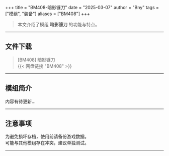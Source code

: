 +++
title = "BM408-暗影镰刀"
date = "2025-03-07"
author = "Bny"
tags = ["模组", "装备"]
aliases = ["BM408"]
+++

> 本文介绍了模组 **暗影镰刀** 的功能与特点。

---

## 文件下载

> [BM408] 暗影镰刀  
{{< 网盘链接 "BM408" >}}  

---

## 模组简介

>  
内容有待更新...  

---

## 注意事项

>  
为避免损坏存档，使用前请备份游戏数据。  
可能与其他模组存在冲突，建议单独测试。  

---

